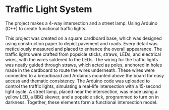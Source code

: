 # Traffic Light System
The project makes a 4-way intersection and a street lamp. Using Arduino (C++) to create functional traffic lights.

This project was created on a square cardboard base, which was designed using construction paper to depict pavement and roads. Every detail was meticulously measured and placed to enhance the overall appearance. The traffic lights were crafted from popsicle sticks, straws, LEDs, and electrical wires, with the wires soldered to the LEDs. The wiring for the traffic lights was neatly guided through straws, which acted as poles, anchored in holes made in the cardboard to route the wires underneath. These wires were connected to a breadboard and Arduinos mounted above the board for easy access and thematic consistency. The Arduino code was uploaded to control the traffic lights, simulating a real-life intersection with a 15-second light cycle. A street lamp, placed near the intersection, was made using a yellow LED, a BBQ skewer, and a popsicle stick, programmed to turn on in darkness. Together, these elements form a functional intersection model.
